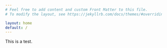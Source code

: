 ```yaml
---
# Feel free to add content and custom Front Matter to this file.
# To modify the layout, see https://jekyllrb.com/docs/themes/#overriding-theme-defaults

layout: home
default: /
---
```


This is a test.
